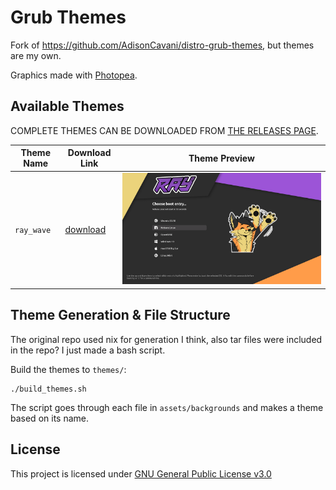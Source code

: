 # Grub Themes
Fork of https://github.com/AdisonCavani/distro-grub-themes, but themes are my own.

Graphics made with [Photopea](https://www.photopea.com/).

## Available Themes
COMPLETE THEMES CAN BE DOWNLOADED FROM [THE RELEASES PAGE](https://github.com/Banakin/grub-themes/releases).


| Theme Name | Download Link | Theme Preview |
| --- | --- | --- |
| `ray_wave` | [download](https://github.com/Banakin/grub-themes/releases/latest/download/ray_wave.tar) | ![ray_wave theme preview](preview/ray_wave.png "`ray_wave` Theme Preview") |

## Theme Generation & File Structure
The original repo used nix for generation I think, also tar files were included in the repo? I just made a bash script.

Build the themes to `themes/`:
```shell
./build_themes.sh
```

The script goes through each file in `assets/backgrounds` and makes a theme based on its name.

## License
This project is licensed under [GNU General Public License v3.0](https://github.com/Banakin/grub-themes/blob/master/LICENSE)
